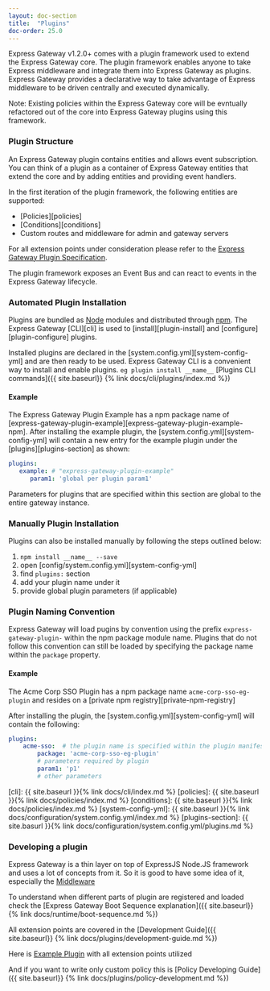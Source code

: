 ```yaml
---
layout: doc-section
title:  "Plugins"
doc-order: 25.0
---
```


Express Gateway v1.2.0+ comes with a plugin framework used to extend the Express Gateway core.
The plugin framework enables anyone to take Express middleware and integrate them into Express Gateway as plugins. Express Gateway provides a declarative way to take advantage of Express middleware to be driven centrally and executed dynamically.

Note: Existing policies within the Express Gateway core will be evntually refactored out of the core into Express Gateway plugins using this framework.

### Plugin Structure

An Express Gateway plugin contains entities and allows event subscription. You can think of a plugin as a container of Express Gateway entities that extend the core and by adding entities and providing event handlers.

In the first iteration of the plugin framework, the following entities are supported:

* [Policies][policies]
* [Conditions][conditions]
* Custom routes and middleware for admin and gateway servers

For all extension points under consideration please refer to the [Express Gateway Plugin Specification](https://docs.google.com/document/d/1jSDul2n_xbeKNtnek69M79-geur6aTWShAcBZ9evD0E/edit).

The plugin framework exposes an Event Bus and can react to events in the Express Gateway lifecycle.

### Automated Plugin Installation

Plugins are bundled as [Node](http://www.nodejs.org) modules and distributed through [npm](https://www.npmjs.com).
The Express Gateway [CLI][cli] is used to [install][plugin-install] and [configure][plugin-configure] plugins.

Installed plugins are declared in the [system.config.yml][system-config-yml] and are then ready to be used.
Express Gateway CLI is a convenient way to install and enable plugins. 
`eg plugin install __name__`
[Plugins CLI commands]({{ site.baseurl}} {% link docs/cli/plugins/index.md %})

#### Example
The Express Gateway Plugin Example has a npm package name of [express-gateway-plugin-example][express-gateway-plugin-example-npm].
After installing the example plugin, the [system.config.yml][system-config-yml] will contain a new entry for the example plugin under the [plugins][plugins-section] as shown:

```yml
plugins:
   example: # "express-gateway-plugin-example"
      param1: 'global per plugin param1'
```

Parameters for plugins that are specified within this section are global to the entire gateway instance.

### Manually Plugin Installation
Plugins can also be installed manually by following the steps outlined below:

1. `npm install __name__ --save`
2. open [config/system.config.yml][system-config-yml]
3. find `plugins:` section
4. add your plugin name under it
5. provide global plugin parameters (if applicable)

### Plugin Naming Convention
Express Gateway will load pugins by convention using the prefix `express-gateway-plugin-` within the npm package module name. Plugins that do not follow this convention can still be loaded by specifying the package name within the `package` property.

#### Example
The Acme Corp SSO Plugin has a npm package name `acme-corp-sso-eg-plugin` and resides on a [private npm registry][private-npm-registry]

After installing the plugin, the [system.config.yml][system-config-yml] will contain the following:

```yml
plugins:
    acme-sso:  # the plugin name is specified within the plugin manifest
        package: 'acme-corp-sso-eg-plugin'
        # parameters required by plugin
        param1: 'p1'
        # other parameters

```

[cli]: {{ site.baseurl }}{% link docs/cli/index.md %}
[policies]: {{ site.baseurl }}{% link docs/policies/index.md %}
[conditions]: {{ site.baseurl }}{% link docs/policies/index.md %}
[system-config-yml]: {{ site.baseurl }}{% link docs/configuration/system.config.yml/index.md %}
[plugins-section]: {{ site.basurl }}{% link docs/configuration/system.config.yml/plugins.md %}
### Developing a plugin
Express Gateway is a thin layer on top of ExpressJS Node.JS framework and uses a lot of concepts from it. So it is good to have some idea of it, especially the [Middleware](http://expressjs.com/en/guide/writing-middleware.html)

To understand when different parts of plugin are registered and loaded check the [Express Gateway Boot Sequence explanation]({{ site.baseurl}} {% link docs/runtime/boot-sequence.md %})

All extension points are covered in the
[Development Guide]({{ site.baseurl}} {% link docs/plugins/development-guide.md %})

Here is [Example Plugin](https://github.com/ExpressGateway/express-gateway-plugin-example) with all extension points utilized 

And if you want to write only custom policy this is [Policy Developing Guide]({{ site.baseurl}} {% link docs/plugins/policy-development.md %})
